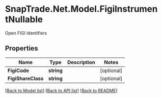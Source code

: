# SnapTrade.Net.Model.FigiInstrumentNullable
Open FIGI Identifiers

## Properties

Name | Type | Description | Notes
------------ | ------------- | ------------- | -------------
**FigiCode** | **string** |  | [optional] 
**FigiShareClass** | **string** |  | [optional] 

[[Back to Model list]](../README.md#documentation-for-models) [[Back to API list]](../README.md#documentation-for-api-endpoints) [[Back to README]](../README.md)

